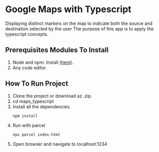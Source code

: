 # Google Maps with Typescript
Displaying distinct markers on the map to indicate both the source and destination selected by the user
The purpose of this app is to apply the typescript concepts.

## Prerequisites Modules To Install

1. Node and npm: Install [(here)](https://nodejs.org/en/download/).
2. Any code editor.



## How To Run Project
1. Clone the project or download az .zip.
2. cd maps_typescript
3. Install all the dependencies.
    ```
    npm install
    ```
4. Run with parcel
    ```
    npx parcel index.html
    ```
5. Open browser and navigate to localhost:1234



